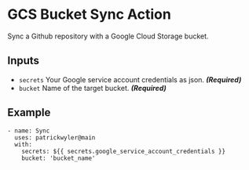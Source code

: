 # GCS Bucket Sync Action
Sync a Github repository with a Google Cloud Storage bucket.

## Inputs
- `secrets` Your Google service account credentials as json. _**(Required)**_
- `bucket` Name of the target bucket. _**(Required)**_

## Example

```
- name: Sync
  uses: patrickwyler@main
  with:
    secrets: ${{ secrets.google_service_account_credentials }}
    bucket: 'bucket_name'
```
